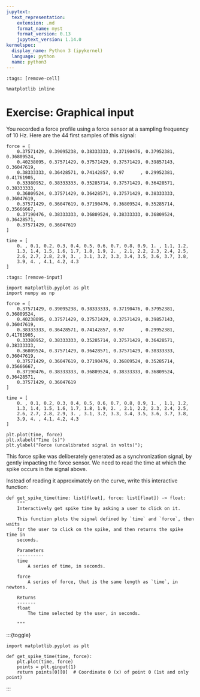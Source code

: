 ```yaml
---
jupytext:
  text_representation:
    extension: .md
    format_name: myst
    format_version: 0.13
    jupytext_version: 1.14.0
kernelspec:
  display_name: Python 3 (ipykernel)
  language: python
  name: python3
---
```


```{code-cell} ipython3
:tags: [remove-cell]

%matplotlib inline
```


# Exercise: Graphical input

You recorded a force profile using a force sensor at a sampling frequency of 10 Hz. Here are the 44 first samples of this signal:

```
force = [
    0.37571429, 0.39095238, 0.38333333, 0.37190476, 0.37952381, 0.36809524,
    0.40238095, 0.37571429, 0.37571429, 0.37571429, 0.39857143, 0.36047619,
    0.38333333, 0.36428571, 0.74142857, 0.97      , 0.29952381, 0.41761905,
    0.33380952, 0.38333333, 0.35285714, 0.37571429, 0.36428571, 0.38333333,
    0.36809524, 0.37571429, 0.36428571, 0.37571429, 0.38333333, 0.36047619,
    0.37571429, 0.36047619, 0.37190476, 0.36809524, 0.35285714, 0.35666667,
    0.37190476, 0.38333333, 0.36809524, 0.38333333, 0.36809524, 0.36428571,
    0.37571429, 0.36047619
]
     
time = [
    0. , 0.1, 0.2, 0.3, 0.4, 0.5, 0.6, 0.7, 0.8, 0.9, 1. , 1.1, 1.2,
    1.3, 1.4, 1.5, 1.6, 1.7, 1.8, 1.9, 2. , 2.1, 2.2, 2.3, 2.4, 2.5,
    2.6, 2.7, 2.8, 2.9, 3. , 3.1, 3.2, 3.3, 3.4, 3.5, 3.6, 3.7, 3.8,
    3.9, 4. , 4.1, 4.2, 4.3
]
```

```{code-cell} ipython3
:tags: [remove-input]

import matplotlib.pyplot as plt
import numpy as np

force = [
    0.37571429, 0.39095238, 0.38333333, 0.37190476, 0.37952381, 0.36809524,
    0.40238095, 0.37571429, 0.37571429, 0.37571429, 0.39857143, 0.36047619,
    0.38333333, 0.36428571, 0.74142857, 0.97      , 0.29952381, 0.41761905,
    0.33380952, 0.38333333, 0.35285714, 0.37571429, 0.36428571, 0.38333333,
    0.36809524, 0.37571429, 0.36428571, 0.37571429, 0.38333333, 0.36047619,
    0.37571429, 0.36047619, 0.37190476, 0.36809524, 0.35285714, 0.35666667,
    0.37190476, 0.38333333, 0.36809524, 0.38333333, 0.36809524, 0.36428571,
    0.37571429, 0.36047619
]
     
time = [
    0. , 0.1, 0.2, 0.3, 0.4, 0.5, 0.6, 0.7, 0.8, 0.9, 1. , 1.1, 1.2,
    1.3, 1.4, 1.5, 1.6, 1.7, 1.8, 1.9, 2. , 2.1, 2.2, 2.3, 2.4, 2.5,
    2.6, 2.7, 2.8, 2.9, 3. , 3.1, 3.2, 3.3, 3.4, 3.5, 3.6, 3.7, 3.8,
    3.9, 4. , 4.1, 4.2, 4.3
]

plt.plot(time, force)
plt.xlabel("Time (s)")
plt.ylabel("Force (uncalibrated signal in volts)");
```

This force spike was deliberately generated as a synchronization signal, by gently impacting the force sensor. We need to read the time at which the spike occurs in the signal above.

Instead of reading it approximately on the curve, write this interactive function:

```
def get_spike_time(time: list[float], force: list[float]) -> float:
    """
    Interactively get spike time by asking a user to click on it.

    This function plots the signal defined by `time` and `force`, then waits
    for the user to click on the spike, and then returns the spike time in
    seconds.

    Parameters
    ----------
    time
        A series of time, in seconds.

    force
        A series of force, that is the same length as `time`, in newtons.

    Returns
    -------
    float
        The time selected by the user, in seconds.

    """
```


:::{toggle}
```
import matplotlib.pyplot as plt

def get_spike_time(time, force):
    plt.plot(time, force)
    points = plt.ginput(1)
    return points[0][0]  # Coordinate 0 (x) of point 0 (1st and only point)
```
:::
